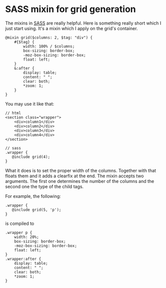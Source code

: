 # SASS mixin for grid generation

The mixins in [SASS](http://krasimirtsonev.com/blog/search?search_for=sass) are really helpful. Here is something really short which I just start using. It's a mixin which I apply on the grid's container.

	@mixin grid($columns: 2, $tag: "div") {
		#{$tag} {
			width: 100% / $columns;
			box-sizing: border-box;
			-moz-box-sizing: border-box;
			float: left;
		}
		&:after {
			display: table;
			content: " ";
			clear: both;
			*zoom: 1;
		}
	}

You may use it like that:

	// html
	<section class="wrapper">
		<div>column1</div>
		<div>column2</div>
		<div>column3</div>
		<div>column4</div>
	</section>

	// sass
	.wrapper {
	   @include grid(4);
	}

What it does is to set the proper width of the columns. Together with that floats them and it adds a clearfix at the end. The mixin accepts two arguments. The first one determines the number of the columns and the second one the type of the child tags.

For example, the following:

	.wrapper {
	   @include grid(5, 'p');
	}

is compiled to

	.wrapper p {
		width: 20%;
		box-sizing: border-box;
		-moz-box-sizing: border-box;
		float: left; 
	}
	.wrapper:after {
		display: table;
		content: " ";
		clear: both;
		*zoom: 1; 
	}

